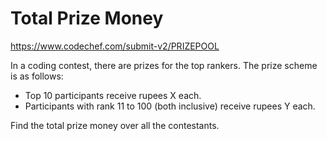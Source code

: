 # Total Prize Money
https://www.codechef.com/submit-v2/PRIZEPOOL

In a coding contest, there are prizes for the top rankers. The prize scheme is as follows:

* Top 10 participants receive rupees X each.
* Participants with rank 11 to 100 (both inclusive) receive rupees Y each.

Find the total prize money over all the contestants.
